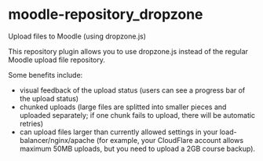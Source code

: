 # moodle-repository_dropzone

Upload files to Moodle (using dropzone.js)

This repository plugin allows you to use dropzone.js instead of the regular Moodle upload file repository.

Some benefits include:
- visual feedback of the upload status (users can see a progress bar of the upload status)
- chunked uploads (large files are splitted into smaller pieces and uploaded separately; if one chunk fails to upload, there will be automatic retries)
- can upload files larger than currently allowed settings in your load-balancer/nginx/apache (for example, your CloudFlare account allows maximum 50MB uploads, but you need to upload a 2GB course backup).
